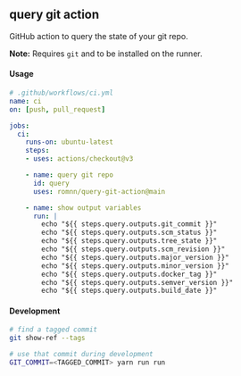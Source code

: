 ## query git action

GitHub action to query the state of your git repo.

**Note:** Requires `git` and to be installed on the runner.

#### Usage

```yaml
# .github/workflows/ci.yml
name: ci
on: [push, pull_request]

jobs:
  ci:
    runs-on: ubuntu-latest
    steps:
    - uses: actions/checkout@v3

    - name: query git repo
      id: query
      uses: romnn/query-git-action@main

    - name: show output variables
      run: |
        echo "${{ steps.query.outputs.git_commit }}"
        echo "${{ steps.query.outputs.scm_status }}"
        echo "${{ steps.query.outputs.tree_state }}"
        echo "${{ steps.query.outputs.scm_revision }}"
        echo "${{ steps.query.outputs.major_version }}"
        echo "${{ steps.query.outputs.minor_version }}"
        echo "${{ steps.query.outputs.docker_tag }}"
        echo "${{ steps.query.outputs.semver_version }}"
        echo "${{ steps.query.outputs.build_date }}"
```

#### Development

```bash
# find a tagged commit
git show-ref --tags

# use that commit during development
GIT_COMMIT=<TAGGED_COMMIT> yarn run run
```
